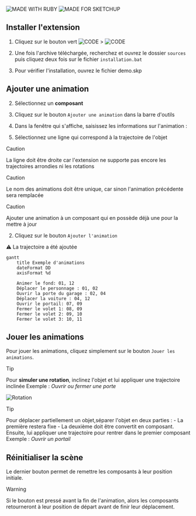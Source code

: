 ![MADE WITH RUBY](https://img.shields.io/badge/MADE_WITH-RUBY-A91401?style=flat)
![MADE FOR SKETCHUP](https://img.shields.io/badge/MADE_FOR-SKETCHUP-D32F2F?style=flat)


## Installer l'extension

1. Cliquez sur le bouton vert ![CODE](https://img.shields.io/badge/_-CODE-00FF00?style=flat) > ![CODE](https://img.shields.io/badge/Downloads-ZIP-000000?style=flat)

2. Une fois l'archive téléchargée, recherchez et ouvrez le dossier `sources` puis cliquez deux fois sur le fichier `installation.bat`

3. Pour vérifier l'installation, ouvrez le fichier demo.skp

## Ajouter une animation

2. Sélectionnez un **composant**

2. Cliquez sur le bouton `Ajouter une animation` dans la barre d'outils

2. Dans la fenêtre qui s'affiche, saisissez les informations sur l'animation :

2. Sélectionnez une ligne qui correspond à la trajectoire de l'objet

> [!CAUTION]
> La ligne doit être droite car l'extension ne supporte pas encore les trajectoires arrondies ni les rotations

> [!CAUTION]
> Le nom des animations doit être unique, car sinon l'animation précédente sera remplacée

> [!CAUTION]
> Ajouter une animation à un composant qui en possède déjà une pour la mettre à jour

2. Cliquez sur le bouton `Ajouter l'animation`

⚠️ La trajectoire a été ajoutée


```mermaid
gantt
	title Exemple d'animations
	dateFormat DD
	axisFormat %d

    Animer le fond: 01, 12
    Déplacer le personnage : 01, 02
    Ouvrir la porte du garage : 02, 04
    Déplacer la voiture : 04, 12
    Ouvrir le portail: 07, 09
    Fermer le volet 1: 08, 09
    Fermer le volet 2: 09, 10
    Fermer le volet 3: 10, 11

```

## Jouer les animations

Pour jouer les animations, cliquez simplement sur le bouton `Jouer les animations`.

> [!TIP]
> Pour **simuler une rotation**, inclinez l'objet et lui appliquer une trajectoire inclinée
> Exemple : _Ouvrir ou fermer une porte_

![Rotation](readme/rotation.gif)

> [!TIP]
> Pour déplacer partiellement un objet,séparer l'objet en deux parties :
	- La première restera fixe
	- La deuxième doit être convertit en composant. Ensuite, lui appliquer une trajectoire pour rentrer dans le premier composant
> Exemple : _Ouvrir un portail_


## Réinitialiser la scène

Le dernier bouton permet de remettre les composants à leur position initiale.

> [!WARNING]
> Si le bouton est pressé avant la fin de l'animation, alors les composants retourneront à leur position de départ avant de finir leur déplacement.
